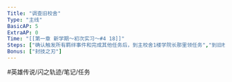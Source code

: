 ```yaml
---
Title: "调查旧校舍"
Type: "主线"
BasicAP: 5
ExtraAP: 0
Time: "[[第一章 新学期～初次实习～#4 18]]"
Steps: ["确认触发所有羁绊事件和完成其他任务后，到主校舍1楼学院长那里领任务","到旧校舍，呼叫同伴，目前只能呼叫艾略特和盖乌斯", "此时link链接可以用了", "到达终点，解決boss即可"]
Bonus: ["封技之刃"]
---
```


#英雄传说/闪之轨迹/笔记/任务